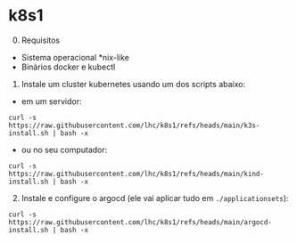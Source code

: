 # k8s1

0. Requisitos
- Sistema operacional *nix-like
- Binários docker e kubectl

1. Instale um cluster kubernetes usando um dos scripts abaixo:
* em um servidor:
```
curl -s https://raw.githubusercontent.com/lhc/k8s1/refs/heads/main/k3s-install.sh | bash -x
```
* ou no seu computador:
```
curl -s https://raw.githubusercontent.com/lhc/k8s1/refs/heads/main/kind-install.sh | bash -x
```
2. Instale e configure o argocd (ele vai aplicar tudo em `./applicationsets`):
```
curl -s https://raw.githubusercontent.com/lhc/k8s1/refs/heads/main/argocd-install.sh | bash -x
```
